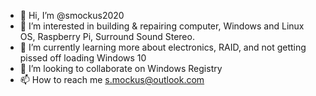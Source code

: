 - 👋 Hi, I’m @smockus2020
- 👀 I’m interested in building & repairing computer, Windows and Linux OS, Raspberry Pi, Surround Sound Stereo.
- 🌱 I’m currently learning more about electronics, RAID, and not getting pissed off loading Windows 10
- 💞️ I’m looking to collaborate on Windows Registry
- 📫 How to reach me s.mockus@outlook.com

<!---
smockus2020/smockus2020 is a ✨ special ✨ repository because its `README.md` (this file) appears on your GitHub profile.
You can click the Preview link to take a look at your changes.
--->
